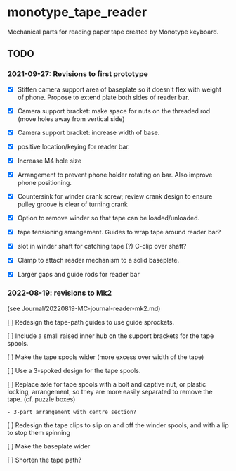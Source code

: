 # monotype_tape_reader

Mechanical parts for reading paper tape created by Monotype keyboard.


## TODO

### 2021-09-27: Revisions to first prototype

- [x] Stiffen camera support area of baseplate so it doesn't flex with weight of phone.  Propose to extend plate both sides of reader bar.

- [x] Camera support bracket:  make space for nuts on the threaded rod (move holes away from vertical side)

- [x] Camera support bracket: increase width of base.

- [x] positive location/keying for reader bar.

- [x] Increase M4 hole size

- [x] Arrangement to prevent phone holder rotating on bar.  Also improve phone positioning.

- [x] Countersink for winder crank screw; review crank design to ensure pulley groove is clear of turning crank

- [x] Option to remove winder so that tape can be loaded/unloaded.

- [x] tape tensioning arrangement.  Guides to wrap tape around reader bar?

- [x] slot in winder shaft for catching tape (?)  C-clip over shaft?

- [x] Clamp to attach reader mechanism to a solid baseplate.

- [x] Larger gaps and guide rods for reader bar


### 2022-08-19: revisions to Mk2

(see Journal/20220819-MC-journal-reader-mk2.md)

[ ] Redesign the tape-path guides to use guide sprockets.


[ ] Include a small raised inner hub on the support brackets for the tape spools.


[ ] Make the tape spools wider (more excess over width of the tape)

[ ] Use a 3-spoked design for the tape spools.

[ ] Replace axle for tape spools with a bolt and captive nut, or plastic locking, arrangement, so they are more easily separated to remove the tape.  (cf. puzzle boxes)

    - 3-part arrangement with centre section?

[ ] Redesign the tape clips to slip on and off the winder spools, and with a lip to stop them spinning


[ ] Make the baseplate wider

[ ] Shorten the tape path?
